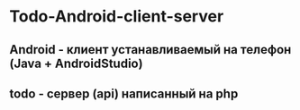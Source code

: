 # Todo-Android-client-server
## Android - клиент устанавливаемый на телефон (Java + AndroidStudio)
## todo - сервер (api) написанный на php
